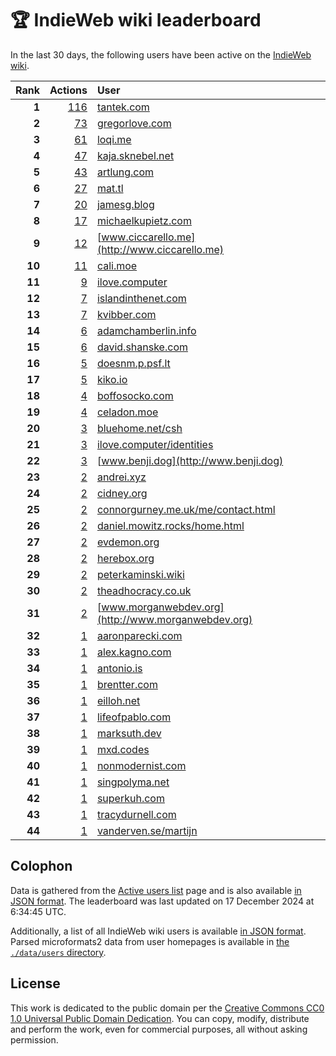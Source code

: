 # 🏆 IndieWeb wiki leaderboard

In the last 30 days, the following users have been active on the [IndieWeb wiki](https://indieweb.org).

| Rank | Actions | User |
|-----:|--------:|:-----|
| **1** | [116](https://indieweb.org/Special:Contributions/Tantek.com) | [tantek.com](http://tantek.com) |
| **2** | [73](https://indieweb.org/Special:Contributions/Gregorlove.com) | [gregorlove.com](http://gregorlove.com) |
| **3** | [61](https://indieweb.org/Special:Contributions/Loqi.me) | [loqi.me](http://loqi.me) |
| **4** | [47](https://indieweb.org/Special:Contributions/Kaja.sknebel.net) | [kaja.sknebel.net](http://kaja.sknebel.net) |
| **5** | [43](https://indieweb.org/Special:Contributions/Artlung.com) | [artlung.com](http://artlung.com) |
| **6** | [27](https://indieweb.org/Special:Contributions/Mat.tl) | [mat.tl](http://mat.tl) |
| **7** | [20](https://indieweb.org/Special:Contributions/Jamesg.blog) | [jamesg.blog](http://jamesg.blog) |
| **8** | [17](https://indieweb.org/Special:Contributions/Michaelkupietz.com) | [michaelkupietz.com](http://michaelkupietz.com) |
| **9** | [12](https://indieweb.org/Special:Contributions/Www.ciccarello.me) | [www.ciccarello.me](http://www.ciccarello.me) |
| **10** | [11](https://indieweb.org/Special:Contributions/Cali.moe) | [cali.moe](http://cali.moe) |
| **11** | [9](https://indieweb.org/Special:Contributions/Ilove.computer) | [ilove.computer](http://ilove.computer) |
| **12** | [7](https://indieweb.org/Special:Contributions/Islandinthenet.com) | [islandinthenet.com](http://islandinthenet.com) |
| **13** | [7](https://indieweb.org/Special:Contributions/Kvibber.com) | [kvibber.com](http://kvibber.com) |
| **14** | [6](https://indieweb.org/Special:Contributions/Adamchamberlin.info) | [adamchamberlin.info](http://adamchamberlin.info) |
| **15** | [6](https://indieweb.org/Special:Contributions/David.shanske.com) | [david.shanske.com](http://david.shanske.com) |
| **16** | [5](https://indieweb.org/Special:Contributions/Doesnm.p.psf.lt) | [doesnm.p.psf.lt](http://doesnm.p.psf.lt) |
| **17** | [5](https://indieweb.org/Special:Contributions/Kiko.io) | [kiko.io](http://kiko.io) |
| **18** | [4](https://indieweb.org/Special:Contributions/Boffosocko.com) | [boffosocko.com](http://boffosocko.com) |
| **19** | [4](https://indieweb.org/Special:Contributions/Celadon.moe) | [celadon.moe](http://celadon.moe) |
| **20** | [3](https://indieweb.org/Special:Contributions/Bluehome.net_csh) | [bluehome.net/csh](http://bluehome.net/csh) |
| **21** | [3](https://indieweb.org/Special:Contributions/Ilove.computer_identities) | [ilove.computer/identities](http://ilove.computer/identities) |
| **22** | [3](https://indieweb.org/Special:Contributions/Www.benji.dog) | [www.benji.dog](http://www.benji.dog) |
| **23** | [2](https://indieweb.org/Special:Contributions/Andrei.xyz) | [andrei.xyz](http://andrei.xyz) |
| **24** | [2](https://indieweb.org/Special:Contributions/Cidney.org) | [cidney.org](http://cidney.org) |
| **25** | [2](https://indieweb.org/Special:Contributions/Connorgurney.me.uk_me_contact.html) | [connorgurney.me.uk/me/contact.html](http://connorgurney.me.uk/me/contact.html) |
| **26** | [2](https://indieweb.org/Special:Contributions/Daniel.mowitz.rocks_home.html) | [daniel.mowitz.rocks/home.html](http://daniel.mowitz.rocks/home.html) |
| **27** | [2](https://indieweb.org/Special:Contributions/Evdemon.org) | [evdemon.org](http://evdemon.org) |
| **28** | [2](https://indieweb.org/Special:Contributions/Herebox.org) | [herebox.org](http://herebox.org) |
| **29** | [2](https://indieweb.org/Special:Contributions/Peterkaminski.wiki) | [peterkaminski.wiki](http://peterkaminski.wiki) |
| **30** | [2](https://indieweb.org/Special:Contributions/Theadhocracy.co.uk) | [theadhocracy.co.uk](http://theadhocracy.co.uk) |
| **31** | [2](https://indieweb.org/Special:Contributions/Www.morganwebdev.org) | [www.morganwebdev.org](http://www.morganwebdev.org) |
| **32** | [1](https://indieweb.org/Special:Contributions/Aaronparecki.com) | [aaronparecki.com](http://aaronparecki.com) |
| **33** | [1](https://indieweb.org/Special:Contributions/Alex.kagno.com) | [alex.kagno.com](http://alex.kagno.com) |
| **34** | [1](https://indieweb.org/Special:Contributions/Antonio.is) | [antonio.is](http://antonio.is) |
| **35** | [1](https://indieweb.org/Special:Contributions/Brentter.com) | [brentter.com](http://brentter.com) |
| **36** | [1](https://indieweb.org/Special:Contributions/Eilloh.net) | [eilloh.net](http://eilloh.net) |
| **37** | [1](https://indieweb.org/Special:Contributions/Lifeofpablo.com) | [lifeofpablo.com](http://lifeofpablo.com) |
| **38** | [1](https://indieweb.org/Special:Contributions/Marksuth.dev) | [marksuth.dev](http://marksuth.dev) |
| **39** | [1](https://indieweb.org/Special:Contributions/Mxd.codes) | [mxd.codes](http://mxd.codes) |
| **40** | [1](https://indieweb.org/Special:Contributions/Nonmodernist.com) | [nonmodernist.com](http://nonmodernist.com) |
| **41** | [1](https://indieweb.org/Special:Contributions/Singpolyma.net) | [singpolyma.net](http://singpolyma.net) |
| **42** | [1](https://indieweb.org/Special:Contributions/Superkuh.com) | [superkuh.com](http://superkuh.com) |
| **43** | [1](https://indieweb.org/Special:Contributions/Tracydurnell.com) | [tracydurnell.com](http://tracydurnell.com) |
| **44** | [1](https://indieweb.org/Special:Contributions/Vanderven.se_martijn) | [vanderven.se/martijn](http://vanderven.se/martijn) |


## Colophon

Data is gathered from the [Active users list](https://indieweb.org/Special:ActiveUsers) page and is also available [in JSON format](https://github.com/jgarber623/indieweb-wiki-leaderboard/blob/main/data/leaderboard.json). The leaderboard was last updated on 17 December 2024 at 6:34:45 UTC.

Additionally, a list of all IndieWeb wiki users is available [in JSON format](https://github.com/jgarber623/indieweb-wiki-leaderboard/blob/main/data/users.json). Parsed microformats2 data from user homepages is available in [the `./data/users` directory](https://github.com/jgarber623/indieweb-wiki-leaderboard/blob/main/data/users).

## License

This work is dedicated to the public domain per the [Creative Commons CC0 1.0 Universal Public Domain Dedication](https://creativecommons.org/publicdomain/zero/1.0/). You can copy, modify, distribute and perform the work, even for commercial purposes, all without asking permission.
